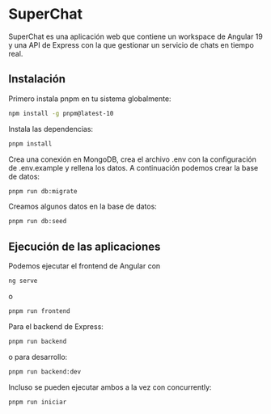 # SuperChat

SuperChat es una aplicación web que contiene un workspace de Angular 19 y una API de Express con la que gestionar un servicio de chats en tiempo real.

## Instalación

Primero instala pnpm en tu sistema globalmente:

```bash
npm install -g pnpm@latest-10
```

Instala las dependencias:

```bash
pnpm install
```

Crea una conexión en MongoDB, crea el archivo .env con la configuración de .env.example y rellena los datos.
A continuación podemos crear la base de datos:

```bash
pnpm run db:migrate
```

Creamos algunos datos en la base de datos:

```bash
pnpm run db:seed
```

## Ejecución de las aplicaciones

Podemos ejecutar el frontend de Angular con

```bash
ng serve
```

o

```bash
pnpm run frontend
```

Para el backend de Express:

```bash
pnpm run backend
```

o para desarrollo:

```bash
pnpm run backend:dev
```

Incluso se pueden ejecutar ambos a la vez con concurrently:

```bash
pnpm run iniciar
```